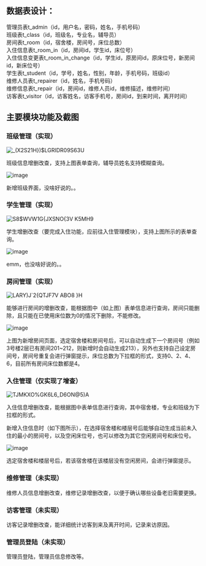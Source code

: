 ## 数据表设计：

管理员表t_admin（id，用户名，密码，姓名，手机号码）  
班级表t_class（id，班级名，专业名，辅导员）  
房间表t_room（id，宿舍楼，房间号，床位总数）  
入住信息表t_room_in（id，房间id，学生id，床位号）  
入住信息变更表t_room_in_change（id，学生id，原房间id，原床位号，新房间id，新床位号）  
学生表t_student（id，学号，姓名，性别，年龄，手机号码，班级id）  
维修人员表t_repairer（id，姓名，手机号码）  
维修信息表t_repair（id，房间id，维修人员id，维修描述，维修时间）  
访客表t_visitor（id，访客姓名，访客手机号，房间id，到来时间，离开时间）  

## 主要模块功能及截图

### 班级管理（实现）

![_(X2S21H})$LGRIDR09S63U](https://user-images.githubusercontent.com/76779590/131141815-5e01dc96-fdda-4055-ae21-3b36d4c24fda.png)

班级信息增删改查，支持上图表单查询，辅导员姓名支持模糊查询。

![image](https://user-images.githubusercontent.com/76779590/131142043-6f43650b-c1a2-4fee-a42f-affca06545a4.png)

新增班级界面，没啥好说的。。

### 学生管理（实现）

![S8$WVW1G{JXSNO{3V K5MH9](https://user-images.githubusercontent.com/76779590/131141917-78245a9c-77b4-4e24-903e-dbdb4c5413ad.png)

学生增删改查（要完成入住功能，应前往入住管理模块），支持上图所示的表单查询。

![image](https://user-images.githubusercontent.com/76779590/131142074-6c54bed8-23f8-4e6c-9506-6f6d3174fdc9.png)

emm，也没啥好说的。。

### 房间管理（实现）

![LARY)J`2{QTJF7V ABO8 }H](https://user-images.githubusercontent.com/76779590/131141958-0c4dac52-d0a3-4002-a986-545f070ba8f5.png)

能够进行房间的增删改查，能根据图中（如上图）表单信息进行查询，房间只能删除，且只能在已使用床位数为0的情况下删除，不能修改。

![image](https://user-images.githubusercontent.com/76779590/131142105-88096c4c-83e0-439e-91d0-04cfc6feaef9.png)

上图为新增房间页面，选定宿舍楼和房间号后，可以自动生成下一个房间号（例如3号楼2层已有房间201~212，则新增时会自动生成213），另外也支持自己设定房间号，房间号重复会进行弹窗提示，床位总数为下拉框的形式，支持0、2、4、6，目前所有房间床位数都是4。

### 入住管理（仅实现了增查）

![TJMKXO%$GK6L6_D6ON@5)$A](https://user-images.githubusercontent.com/76779590/131141978-bc5a0e5d-8b9d-44bb-bb77-256ed1e44a40.png)

入住信息增删改查，能根据图中表单信息进行查询，其中宿舍楼，专业和班级为下拉框的形式。

新增入住信息时（如下图所示），在选择宿舍楼和楼层号后能够自动生成当前未入住的最小的房间号，以及空闲床位号，也可以修改为其它空闲房间号和床位号。

![image](https://user-images.githubusercontent.com/76779590/131142129-f20d2240-6f5f-4816-a202-3b7371e75827.png)

选定宿舍楼和楼层号后，若该宿舍楼在该楼层没有空闲房间，会进行弹窗提示。

### 维修管理（未实现）

维修人员信息增删改查，维修记录增删改查，以便于确认哪些设备老旧需要更换。

### 访客管理（未实现）

访客记录增删改查，能详细统计访客到来及离开时间，记录来访原因。

### 管理员登陆（未实现）

管理员登陆，管理员信息修改等。
